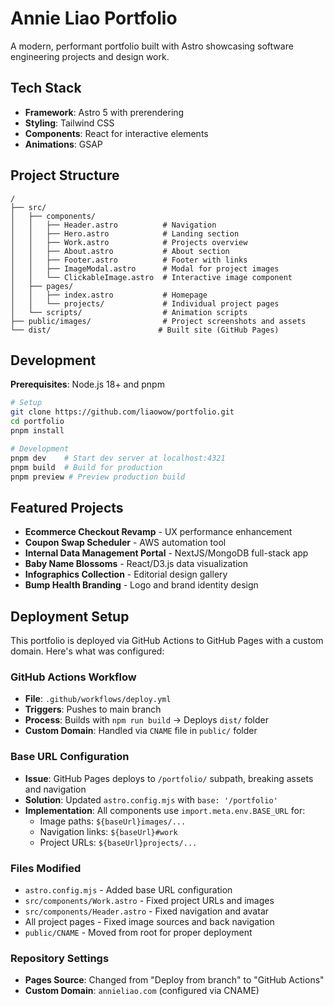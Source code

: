 # Annie Liao Portfolio

A modern, performant portfolio built with Astro showcasing software engineering projects and design work.

## Tech Stack

- **Framework**: Astro 5 with prerendering
- **Styling**: Tailwind CSS
- **Components**: React for interactive elements
- **Animations**: GSAP

## Project Structure

```
/
├── src/
│   ├── components/
│   │   ├── Header.astro          # Navigation
│   │   ├── Hero.astro            # Landing section
│   │   ├── Work.astro            # Projects overview
│   │   ├── About.astro           # About section
│   │   ├── Footer.astro          # Footer with links
│   │   ├── ImageModal.astro      # Modal for project images
│   │   └── ClickableImage.astro  # Interactive image component
│   ├── pages/
│   │   ├── index.astro           # Homepage
│   │   └── projects/             # Individual project pages
│   └── scripts/                  # Animation scripts
├── public/images/                # Project screenshots and assets
└── dist/                        # Built site (GitHub Pages)
```

## Development

**Prerequisites**: Node.js 18+ and pnpm

```bash
# Setup
git clone https://github.com/liaowow/portfolio.git
cd portfolio
pnpm install

# Development
pnpm dev    # Start dev server at localhost:4321
pnpm build  # Build for production
pnpm preview # Preview production build
```

## Featured Projects

- **Ecommerce Checkout Revamp** - UX performance enhancement
- **Coupon Swap Scheduler** - AWS automation tool
- **Internal Data Management Portal** - NextJS/MongoDB full-stack app
- **Baby Name Blossoms** - React/D3.js data visualization
- **Infographics Collection** - Editorial design gallery
- **Bump Health Branding** - Logo and brand identity design

## Deployment Setup

This portfolio is deployed via GitHub Actions to GitHub Pages with a custom domain. Here's what was configured:

### GitHub Actions Workflow
- **File**: `.github/workflows/deploy.yml`
- **Triggers**: Pushes to main branch
- **Process**: Builds with `npm run build` → Deploys `dist/` folder
- **Custom Domain**: Handled via `CNAME` file in `public/` folder

### Base URL Configuration
- **Issue**: GitHub Pages deploys to `/portfolio/` subpath, breaking assets and navigation
- **Solution**: Updated `astro.config.mjs` with `base: '/portfolio'`
- **Implementation**: All components use `import.meta.env.BASE_URL` for:
  - Image paths: `${baseUrl}images/...`
  - Navigation links: `${baseUrl}#work`
  - Project URLs: `${baseUrl}projects/...`

### Files Modified
- `astro.config.mjs` - Added base URL configuration
- `src/components/Work.astro` - Fixed project URLs and images
- `src/components/Header.astro` - Fixed navigation and avatar
- All project pages - Fixed image sources and back navigation
- `public/CNAME` - Moved from root for proper deployment

### Repository Settings
- **Pages Source**: Changed from "Deploy from branch" to "GitHub Actions"
- **Custom Domain**: `annieliao.com` (configured via CNAME)
